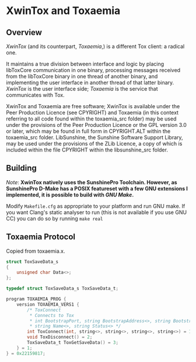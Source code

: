XwinTox and Toxaemia
==============

Overview
--------------

*XwinTox* (and its counterpart, *Toxaemia*,) is a different Tox client: 
a radical one. 

It maintains a true division between interface and logic by placing libToxCore 
communication in one binary, processing messages received from the libToxCore 
binary in one thread of another binary, and implementing the user interface in 
another thread of that latter binary. *XwinTox* is the user interface side; 
*Toxaemia* is the service that communicates with Tox.

XwinTox and Toxaemia are free software; XwinTox is available under the Peer 
Production Licence (see CPYRIGHT) and Toxaemia (in this context referring to all
code found within the toxaemia_src folder) may be used under the provisions of
the Peer Production Licence or the GPL version 3.0 or later, which may be found
in full form in CPYRIGHT.ALT within the toxaemia_src folder. LibSunshine, the 
Sunshine Software Support Library, may be used under the provisions of the 
ZLib Licence, a copy of which is included within the file CPYRIGHT within the
libsunshine_src folder.


Building
--------------

*Note*: **XwinTox natively uses the SunshinePro Toolchain.
However, as SunshinePro D-Make has a POSIX featureset with a few
GNU extensions I implemented, it is possible to build with *GNU Make*.**

Modify ```Makefile.cfg``` as appropriate to your platform and run GNU make.
If you want Clang's static analyser to run (this is not available if you use GNU
CC) you can do so by running ```make real```

Toxaemia Protocol
--------------

Copied from toxaemia.x.

```c
struct ToxSaveData_s
{
	unsigned char Data<>;
};

typedef struct ToxSaveData_s ToxSaveData_t;

program TOXAEMIA_PROG {
	version TOXAEMIA_VERS1 {
		/* ToxConnect
		 * Connects to Tox
		 * int BootstrapPort, string BootstrapAddress<>, string BootstrapKey<>, 
		 * string Name<>, string Status<> */
		int ToxConnect(int, string<>, string<>, string<>, string<>) = 1;
		void ToxDisconnect() = 2;
		ToxSaveData_t ToxGetSaveData() = 3;
	} = 1;
} = 0x22159817;
```


